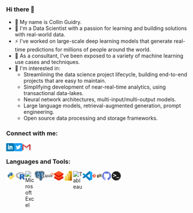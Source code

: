 ### Hi there 👋

- 💬 My name is Collin Guidry.
- 🔬 I'm a Data Scientist with a passion for learning and building solutions with real-world data.
- ⚡ I've worked on large-scale deep learning models that generate real-time predictions for millions of people around the world.
- 🔮 As a consultant, I've been exposed to a variety of machine learning use cases and techniques.
- 🔭 I'm interested in:
  - Streamlining the data science project lifecycle, building end-to-end projects that are easy to maintain.
  - Simplifying development of near-real-time analytics, using transactional data-lakes.
  - Neural network architectures, multi-input/multi-output models.
  - Large language models, retrieval-augmented generation, prompt engineering.
  - Open source data processing and storage frameworks.

### Connect with me:

[<img align="left" alt="cg | LinkedIn" width="22px" src="./assets/linkedin-icon.png" />][linkedin]
[<img align="left" alt="cg | Twitter" width="22px" src="./assets/twitter-icon.png" />][twitter]
[<img align="left" alt="cg | Email" width="22px" src="./assets/mail-icon.png" />][mail]

<br />

### Languages and Tools:

[<img align="left" alt="Python" width="26px" src="https://raw.githubusercontent.com/github/explore/80688e429a7d4ef2fca1e82350fe8e3517d3494d/topics/python/python.png" />][website]
[<img align="left" alt="R" width="26px" src="https://raw.githubusercontent.com/github/explore/80688e429a7d4ef2fca1e82350fe8e3517d3494d/topics/r/r.png" />][website]
[<img align="left" alt="Microsoft Excel" width="26px" src="https://img.icons8.com/color/452/microsoft-excel-2019--v1.png" />][website]
[<img align="left" alt="PostgreSQL" width="26px" src="https://raw.githubusercontent.com/github/explore/80688e429a7d4ef2fca1e82350fe8e3517d3494d/topics/postgresql/postgresql.png" />][website]
[<img align="left" alt="Apacke Spark" width="26px" src="./assets/spark-icon.png" />][website]
[<img align="left" alt="Databricks" width="26px" src="./assets/databricks-icon.png" />][website]
[<img align="left" alt="PowerBI" width="26px" src="./assets/powerbi-icon.svg.png" />][website]
[<img align="left" alt="Tableau" width="26px" src="https://cdn.worldvectorlogo.com/logos/tableau-software.svg" />][website]
[<img align="left" alt="Visual Studio Code" width="26px" src="https://raw.githubusercontent.com/github/explore/80688e429a7d4ef2fca1e82350fe8e3517d3494d/topics/visual-studio-code/visual-studio-code.png" />][website]
[<img align="left" alt="Git" width="26px" src="https://raw.githubusercontent.com/github/explore/80688e429a7d4ef2fca1e82350fe8e3517d3494d/topics/git/git.png" />][website]
[<img align="left" alt="GitHub" width="26px" src="./assets/github-icon.png" />][website]
[<img align="left" alt="Bash" width="26px" src="https://raw.githubusercontent.com/github/explore/80688e429a7d4ef2fca1e82350fe8e3517d3494d/topics/terminal/terminal.png" />][website]

<br />


[twitter]: https://twitter.com/collinguidry
[mail]: mailto:c.guidry97@gmail.com
[linkedin]: https://www.linkedin.com/in/collinguidry/
[website]: http://www.github.com/jcguidry
